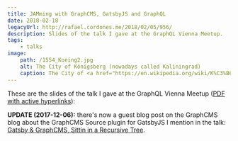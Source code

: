 ```yaml
---
title: JAMming with GraphCMS, GatsbyJS and GraphQL
date: 2018-02-18
legacyUrl: http://rafael.cordones.me/2018/02/05/956/
description: Slides of the talk I gave at the GraphQL Vienna Meetup.
tags: 
    - talks
image:
    path: /1554_Koeing2.jpg
    alt: The City of Königsberg (nowadays called Kaliningrad)
    caption: The City of <a href="https://en.wikipedia.org/wiki/K%C3%B6nigsberg">Königsberg</a> (nowadays called <a href="https://en.wikipedia.org/wiki/Kaliningrad">Kaliningrad</a>) with a view of the <a href="https://en.wikipedia.org/wiki/Seven_Bridges_of_K%C3%B6nigsberg">seven bridges</a>. Image credit <a href="http://visualhistory.livejournal.com/39249.html">Historic Cities Research Project</a>
---
```


These are the slides of the talk I gave at the <a hef="https://www.meetup.com/GraphQL-Vienna/">GraphQL Vienna Meetup</a> (<a href="https://speakerd.s3.amazonaws.com/presentations/97c469eb70b24f09bdaeae1bb49aa018/graphql-vienna-jamming-with-graphcms-gatsbyjs-and-graphql.pdf">PDF with active hyperlinks</a>):
<script async class="speakerdeck-embed" data-id="97c469eb70b24f09bdaeae1bb49aa018" data-ratio="1.77777777777778" src="//speakerdeck.com/assets/embed.js"></script>

<alert type="info">
    <strong>UPDATE (2017-12-06):</strong> there's now a guest blog post on the GraphCMS blog about the GraphCMS Source plugin for GatsbyJS I mention in the talk: <a href="https://graphcms.com/blog/gatsby-graphcms-plugin">Gatsby & GraphCMS, Sittin in a Recursive Tree</a>.
</alert>
